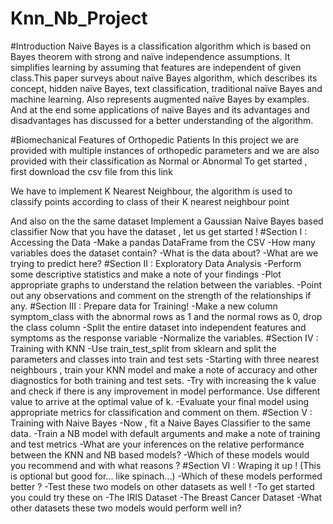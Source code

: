 # Knn_Nb_Project
#Introduction
Naive Bayes is a classification algorithm which is based on Bayes theorem with strong and naïve independence assumptions. It simplifies learning by assuming that features are independent of given class.This paper surveys about naïve Bayes algorithm, which describes its concept, hidden naïve Bayes, text classification, traditional naïve Bayes and machine learning. Also represents augmented naïve Bayes by examples. And at the end some applications of naïve Bayes and its advantages and disadvantages has discussed for a better understanding of the algorithm.

#Biomechanical Features of Orthopedic Patients
In this project we are provided with multiple instances of orthopedic parameters and we are also provided with their classification as Normal or Abnormal
To get started , first download the csv file from this link

We have to implement K Nearest Neighbour, the algorithm is used to classify points according to class of their K nearest neighbour point

And also on the the same dataset Implement a Gaussian Naive Bayes based classifier
Now that you have the dataset , let us get started !
#Section I : Accessing the Data
-Make a pandas DataFrame from the CSV
-How many variables does the dataset contain?
-What is the data about?
-What are we trying to predict here?
#Section II : Exploratory Data Analysis
-Perform some descriptive statistics and make a note of your findings
-Plot appropriate graphs to understand the relation between the variables.
-Point out any observations and comment on the strength of the relationships if any.
#Section III : Prepare data for Training!
-Make a new column symptom_class with the abnormal rows as 1 and the normal rows as 0, drop the class column
-Split the entire dataset into independent features and symptoms as the response variable
-Normalize the variables.
#Section IV : Training with KNN
-Use train_test_split from sklearn and split the parameters and classes into train and test sets
-Starting with three nearest neighbours , train your KNN model and make a note of accuracy and other diagnostics for both training and test sets.
-Try with increasing the k value and check if there is any improvement in model performance. Use different value to arrive at the optimal value of k.
-Evaluate your final model using appropriate metrics for classification and comment on them.
#Section V : Training with Naive Bayes
-Now , fit a Naive Bayes Classifier to the same data.
-Train a NB model with default arguments and make a note of training and test metrics
-What are your inferences on the relative performance between the KNN and NB based models?
-Which of these models would you recommend and with what reasons ?
#Section VI : Wraping it up ! (This is optional but good for... like spinach...)
-Which of these models performed better ?
-Test these two models on other datasets as well !
  -To get started you could try these on
    -The IRIS Dataset
    -The Breast Cancer Dataset
-What other datasets these two models would perform well in?
